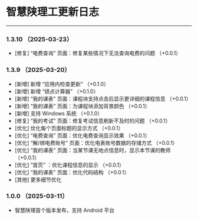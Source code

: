 # 智慧陕理工更新日志

---


### 1.3.10 （2025-03-23）
 - [修复] “电费查询” 页面：修复某些情况下无法查询电费的问题 （+0.0.1）
  
### 1.3.9 （2025-03-20）
 - [新增] 新增 “应用内检查更新” （+0.1.0）
 - [新增] 新增 “绩点计算器” （+0.1.0）
 - [新增] “我的课表” 页面：课程块支持点击后显示更详细的课程信息 （+0.0.1）
 - [新增] “我的课表” 页面：为课程块添加背景颜色 （+0.0.1）
 - [新增] 支持 Windows 系统 （+0.1.0）
 - [修复] “我的考试” 页面：修复考试信息刷新不及时的问题 （+0.0.1）
 - [优化] 优化每个页面标题的显示方式 （+0.0.1）
 - [优化] “电费查询” 页面：优化电费查询显示效果 （+0.0.1）
 - [优化] “解/绑电费账号” 页面：优化电表账号数据的存储方式 （+0.0.1）
 - [优化] “我的课表” 页面：当某节课无地点信息时，显示本节课的教师 （+0.0.1）
 - [优化] “首页” ：优化课程信息的显示 （+0.0.1）
 - [优化] “我的课表” 页面：优化代码结构 （+0.0.1）
 - [其他] 更多细节优化

### 1.0.0 （2025-03-11）
 - 智慧陕理首个版本发布，支持 Android 平台